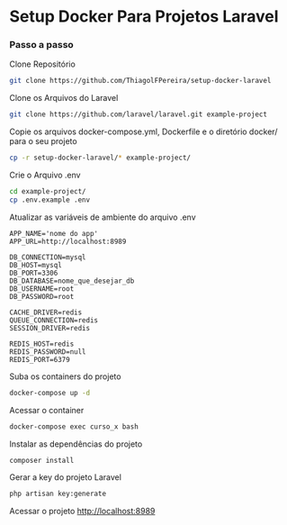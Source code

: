 
# Setup Docker Para Projetos Laravel

### Passo a passo
Clone Repositório
```sh
git clone https://github.com/ThiagolFPereira/setup-docker-laravel
```


Clone os Arquivos do Laravel
```sh
git clone https://github.com/laravel/laravel.git example-project
```


Copie os arquivos docker-compose.yml, Dockerfile e o diretório docker/ para o seu projeto
```sh
cp -r setup-docker-laravel/* example-project/
```


Crie o Arquivo .env
```sh
cd example-project/
cp .env.example .env
```


Atualizar as variáveis de ambiente do arquivo .env
```dosini
APP_NAME='nome do app'
APP_URL=http://localhost:8989

DB_CONNECTION=mysql
DB_HOST=mysql
DB_PORT=3306
DB_DATABASE=nome_que_desejar_db
DB_USERNAME=root
DB_PASSWORD=root

CACHE_DRIVER=redis
QUEUE_CONNECTION=redis
SESSION_DRIVER=redis

REDIS_HOST=redis
REDIS_PASSWORD=null
REDIS_PORT=6379
```


Suba os containers do projeto
```sh
docker-compose up -d
```


Acessar o container
```sh
docker-compose exec curso_x bash
```


Instalar as dependências do projeto
```sh
composer install
```


Gerar a key do projeto Laravel
```sh
php artisan key:generate
```


Acessar o projeto
[http://localhost:8989](http://localhost:8989)
